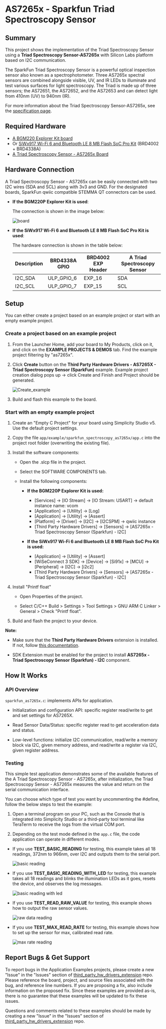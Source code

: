 # AS7265x - Sparkfun Triad Spectroscopy Sensor #

## Summary ##

This project shows the implementation of the Triad Spectroscopy Sensor using a **Triad Spectroscopy Sensor-AS7265x** with Silicon Labs platform based on I2C communication.

The SparkFun Triad Spectroscopy Sensor is a powerful optical inspection sensor also known as a spectrophotometer. Three AS7265x spectral sensors are combined alongside visible, UV, and IR LEDs to illuminate and test various surfaces for light spectroscopy. The Triad is made up of three sensors; the AS72651, the AS72652, and the AS72653 and can detect light from 410nm (UV) to 940nm (IR).

For more information about the Triad Spectroscopy Sensor-AS7265x, see the [specification page](https://cdn.sparkfun.com/assets/c/2/9/0/a/AS7265x_Datasheet.pdf).

## Required Hardware ##

- [A BGM220 Explorer Kit board](https://www.silabs.com/development-tools/wireless/bluetooth/bgm220-explorer-kit)
- Or [SiWx917 Wi-Fi 6 and Bluetooth LE 8 MB Flash SoC Pro Kit](https://www.silabs.com/development-tools/wireless/wi-fi/siwx917-pk6031a-wifi-6-bluetooth-le-soc-pro-kit) (BRD4002 + BRD4338A)
- [A Triad Spectroscopy Sensor - AS7265x Board](https://www.sparkfun.com/products/15050)

## Hardware Connection ##

A Triad Spectroscopy Sensor - AS7265x can be easily connected with two I2C wires (SDA and SCL) along with 3v3 and GND. For the designated boards, SparkFun qwiic compatible STEMMA QT connectors can be used.

- **If the BGM220P Explorer Kit is used**:
  
  The connection is shown in the image below:

  ![board](image/connection.png "BGM220 Explorer Kit Board and Triad Spectroscopy Sensor - AS7265x Board")

- **If the SiWx917 Wi-Fi 6 and Bluetooth LE 8 MB Flash SoC Pro Kit is used**:
  
  The hardware connection is shown in the table below:

  | Description  | BRD4338A GPIO | BRD4002 EXP Header | A Triad Spectroscopy Sensor |
  | -------------| ------------- | ------------------ | ------------------ |
  | I2C_SDA      | ULP_GPIO_6    | EXP_16             | SDA                |
  | I2C_SCL      | ULP_GPIO_7    | EXP_15             | SCL                |

## Setup ##

You can either create a project based on an example project or start with an empty example project.

### Create a project based on an example project ###

1. From the Launcher Home, add your board to My Products, click on it, and click on the **EXAMPLE PROJECTS & DEMOS** tab. Find the example project filtering by "as7265x".

2. Click **Create** button on the **Third Party Hardware Drivers - AS7265X - Triad Spectroscopy Sensor (SparkFun)** example. Example project creation dialog pops up -> click Create and Finish and Project should be generated.

   ![Create_example](image/create_example.png)

3. Build and flash this example to the board.

### Start with an empty example project ###

1. Create an "Empty C Project" for your board using Simplicity Studio v5. Use the default project settings.

2. Copy the file `app/example/sparkfun_spectroscopy_as7265x/app.c` into the project root folder (overwriting the existing file).

3. Install the software components:

   - Open the .slcp file in the project.
   - Select the SOFTWARE COMPONENTS tab.
   - Install the following components:
  
      - **If the BGM220P Explorer Kit is used:**
  
         - [Services] → [IO Stream] → [IO Stream: USART] → default instance name: vcom
         - [Application] → [Utility] → [Log]
         - [Application] → [Utility] → [Assert]
         - [Platform] → [Driver] → [I2C] → [I2CSPM] → qwiic instance
         - [Third Party Hardware Drivers] → [Sensors] → [AS7265x - Triad Spectroscopy Sensor (Sparkfun) - I2C]

      - **If the SiWx917 Wi-Fi 6 and Bluetooth LE 8 MB Flash SoC Pro Kit is used:**
  
         - [Application] → [Utility] → [Assert]
         - [WiSeConnect 3 SDK] → [Device] → [Si91x] → [MCU] → [Peripheral] → [I2C] → [i2c2]
         - [Third Party Hardware Drivers] → [Sensors] → [AS7265x - Triad Spectroscopy Sensor (Sparkfun) - I2C]

4. Install "Printf float"

   - Open Properties of the project.

   - Select C/C++ Build > Settings > Tool Settings > GNU ARM C Linker > General > Check "Printf float".

5. Build and flash the project to your device.

**Note:**

- Make sure that the **Third Party Hardware Drivers** extension is installed. If not, follow [this documentation](https://github.com/SiliconLabs/third_party_hw_drivers_extension/blob/master/README.md#how-to-add-to-simplicity-studio-ide).

- SDK Extension must be enabled for the project to install **AS7265x - Triad Spectroscopy Sensor (Sparkfun) - I2C** component.

## How It Works ##

### API Overview ###

`sparkfun_as7265x.c`: implements APIs for application.

- Initialization and configuration API: specific register read/write to get and set settings for AS7265X.

- Read Sensor Data/Status: specific register read to get acceleration data and status.

- Low-level functions: initialize I2C communication, read/write a memory block via I2C, given memory address, and read/write a register via I2C, given register address.

### Testing ###

This simple test application demonstrates some of the available features of the A Triad Spectroscopy Sensor - AS7265x, after initialization, the Triad Spectroscopy Sensor - AS7265x measures the value and return on the serial communication interface.

You can choose which type of test you want by uncommenting the #define, follow the below steps to test the example:

1. Open a terminal program on your PC, such as the Console that is integrated into Simplicity Studio or a third-party tool terminal like TeraTerm to receive the logs from the virtual COM port.

2. Depending on the test mode defined in the `app.c` file, the code application can operate in different modes.

- If you use **TEST_BASIC_READING** for testing, this example takes all 18 readings, 372nm to 966nm, over I2C and outputs them to the serial port.

   ![basic reading](image/basic_reading.png "Basic Reading Result")

- If you use **TEST_BASIC_READING_WITH_LED** for testing, this example takes all 18 readings and blinks the illumination LEDs as it goes, resets the device, and observes the log messages.

   ![basic reading with led](image/basic_reading_with_led.png "Basic Reading With LED Result")

- If you use **TEST_READ_RAW_VALUE** for testing, this example shows how to output the raw sensor values.

   ![raw data reading](image/raw_data_reading.png "Raw Data Reading Result")

- If you use **TEST_MAX_READ_RATE** for testing, this example shows how to set up the sensor for max, calibrated read rate.

   ![max rate reading](image/max_data_rate_reading.png "Max Data Rate Reading Result")

## Report Bugs & Get Support ##

To report bugs in the Application Examples projects, please create a new "Issue" in the "Issues" section of [third_party_hw_drivers_extension](https://github.com/SiliconLabs/third_party_hw_drivers_extension) repo. Please reference the board, project, and source files associated with the bug, and reference line numbers. If you are proposing a fix, also include information on the proposed fix. Since these examples are provided as-is, there is no guarantee that these examples will be updated to fix these issues.

Questions and comments related to these examples should be made by creating a new "Issue" in the "Issues" section of [third_party_hw_drivers_extension](https://github.com/SiliconLabs/third_party_hw_drivers_extension) repo.

